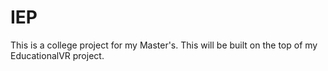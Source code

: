 # IEP

This is a college project for my Master's. This will be built on the top of my EducationalVR project.
